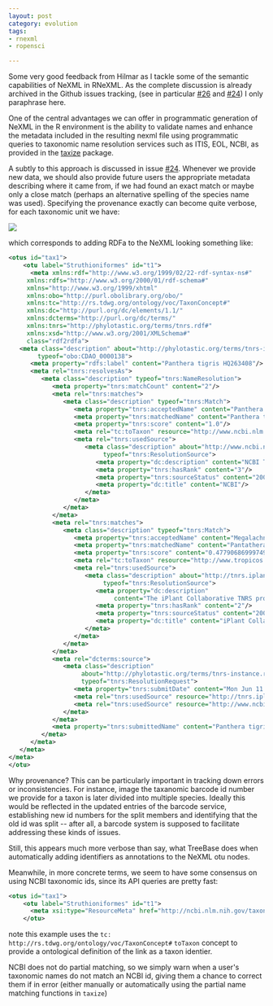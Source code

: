 ```yaml
---
layout: post
category: evolution
tags:
- rnexml
- ropensci

---
```


Some very good feedback from Hilmar as I tackle some of the semantic capabilities of NeXML in RNeXML. As the complete discussion is already archived in the Github issues tracking, (see in particular [#26](https://github.com/ropensci/RNeXML/issues/26) and [#24](https://github.com/ropensci/RNeXML/issues/24)) I only paraphrase here.  

One of the central advantages we can offer in programmatic generation of NeXML in the R environment is the ability to validate names and enhance the metadata included in the resulting nexml file using programmatic queries to taxonomic name resolution services such as ITIS, EOL, NCBI, as provided in the [taxize](https://github.com/ropensci/taxize_) package.  

A subtly to this approach is discussed in issue [#24](https://github.com/ropensci/RNeXML/issues/24). Whenever we provide new data, we should also provide future users the appropriate metadata describing where it came from, if we had found an exact match or maybe only a close match (perhaps an alternative spelling of the species name was used).  Specifying the provenance exactly can become quite verbose, for each taxonomic unit we have:

![](https://raw.github.com/phylotastic/ontologies/master/tnrs/tnrs-instance-1otu.png)

which corresponds to adding RDFa to the NeXML looking something like: 

```xml
<otus id="tax1">
    <otu label="Struthioniformes" id="t1">
      <meta xmlns:rdf="http://www.w3.org/1999/02/22-rdf-syntax-ns#"
     xmlns:rdfs="http://www.w3.org/2000/01/rdf-schema#"
     xmlns="http://www.w3.org/1999/xhtml"
     xmlns:obo="http://purl.obolibrary.org/obo/"
     xmlns:tc="http://rs.tdwg.org/ontology/voc/TaxonConcept#"
     xmlns:dc="http://purl.org/dc/elements/1.1/"
     xmlns:dcterms="http://purl.org/dc/terms/"
     xmlns:tnrs="http://phylotastic.org/terms/tnrs.rdf#"
     xmlns:xsd="http://www.w3.org/2001/XMLSchema#"
     class="rdf2rdfa">
   <meta class="description" about="http://phylotastic.org/terms/tnrs-instance.rdf#otu5"
        typeof="obo:CDAO_0000138">
      <meta property="rdfs:label" content="Panthera tigris HQ263408"/>
      <meta rel="tnrs:resolvesAs">
         <meta class="description" typeof="tnrs:NameResolution">
            <meta property="tnrs:matchCount" content="2"/>
            <meta rel="tnrs:matches">
               <meta class="description" typeof="tnrs:Match">
                  <meta property="tnrs:acceptedName" content="Panthera tigris"/>
                  <meta property="tnrs:matchedName" content="Panthera tigris"/>
                  <meta property="tnrs:score" content="1.0"/>
                  <meta rel="tc:toTaxon" resource="http://www.ncbi.nlm.nih.gov/taxonomy/9694"/>
                  <meta rel="tnrs:usedSource">
                     <meta class="description" about="http://www.ncbi.nlm.nih.gov/taxonomy"
                          typeof="tnrs:ResolutionSource">
                        <meta property="dc:description" content="NCBI Taxonomy"/>
                        <meta property="tnrs:hasRank" content="3"/>
                        <meta property="tnrs:sourceStatus" content="200: OK"/>
                        <meta property="dc:title" content="NCBI"/>
                     </meta>
                  </meta>
               </meta>
            </meta>
            <meta rel="tnrs:matches">
               <meta class="description" typeof="tnrs:Match">
                  <meta property="tnrs:acceptedName" content="Megalachne"/>
                  <meta property="tnrs:matchedName" content="Pantathera"/>
                  <meta property="tnrs:score" content="0.47790686999749"/>
                  <meta rel="tc:toTaxon" resource="http://www.tropicos.org/Name/40015658"/>
                  <meta rel="tnrs:usedSource">
                     <meta class="description" about="http://tnrs.iplantcollaborative.org/"
                          typeof="tnrs:ResolutionSource">
                        <meta property="dc:description"
                             content="The iPlant Collaborative TNRS provides parsing and fuzzy matching for plant taxa."/>
                        <meta property="tnrs:hasRank" content="2"/>
                        <meta property="tnrs:sourceStatus" content="200: OK"/>
                        <meta property="dc:title" content="iPlant Collaborative TNRS v3.0"/>
                     </meta>
                  </meta>
               </meta>
            </meta>
            <meta rel="dcterms:source">
               <meta class="description"
                    about="http://phylotastic.org/terms/tnrs-instance.rdf#request"
                    typeof="tnrs:ResolutionRequest">
                  <meta property="tnrs:submitDate" content="Mon Jun 11 20:25:16 2012"/>
                  <meta rel="tnrs:usedSource" resource="http://tnrs.iplantcollaborative.org/"/>
                  <meta rel="tnrs:usedSource" resource="http://www.ncbi.nlm.nih.gov/taxonomy"/>
               </meta>
            </meta>
            <meta property="tnrs:submittedName" content="Panthera tigris"/>
         </meta>
      </meta>
   </meta>
</meta>
</otu>
```



Why provenance?  This can be particularly important in tracking down errors or inconsistencies. For instance, image the taxanomic barcode id number we provide for a taxon is later divided into multiple species.  Ideally this would be reflected in the updated entries of the barcode service, establishing new id numbers for the split members and identifying that the old id was split -- after all, a barcode system is supposed to facilitate addressing these kinds of issues.  

Still, this appears much more verbose than say, what TreeBase does when automatically adding identifiers as annotations to the NeXML otu nodes.  


Meanwhile, in more concrete terms, we seem to have some consensus on using NCBI taxonomic ids, since its API queries are pretty fast:

```xml
<otus id="tax1">
    <otu label="Struthioniformes" id="t1">
      <meta xsi:type="ResourceMeta" href="http://ncbi.nlm.nih.gov/taxonomy/8798" rel="tc:toTaxon"/>
    </otu>
```

note this example uses the `tc: http://rs.tdwg.org/ontology/voc/TaxonConcept#` `toTaxon` concept to provide a ontological definition of the link as a taxon identier.  


NCBI does not do partial matching, so we simply warn when a user's taxonomic names do not match an NCBI id, giving them a chance to correct them if in error (either manually or automatically using the partial name matching functions in `taxize`)





